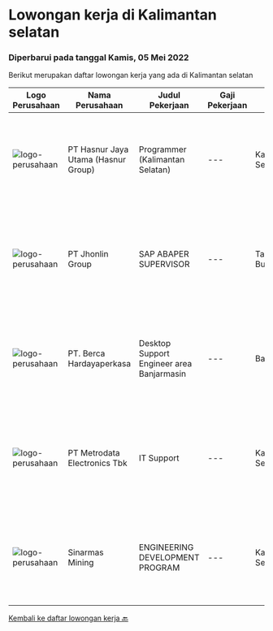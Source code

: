 
  # Lowongan kerja di Kalimantan selatan

  ### Diperbarui pada tanggal Kamis, 05 Mei 2022

  Berikut merupakan daftar lowongan kerja yang ada di Kalimantan selatan

  |Logo Perusahaan | Nama Perusahaan | Judul Pekerjaan | Gaji Pekerjaan | Lokasi | Deskripsi | Tanggal diunggah | Pranala |
  | -------------- | --------------- | --------------- | --------- | --------- | -------------- | ------- | ----------- |
  |![logo-perusahaan](https://image-service-cdn.seek.com.au/ce6f66b5ddea48c0961eddc201a535616844de99/ee4dce1061f3f616224767ad58cb2fc751b8d2dc)|PT Hasnur Jaya Utama (Hasnur Group)|Programmer (Kalimantan Selatan)|---|Kalimantan Selatan|Job Descriptions: Develops code and creates customized applications to enhance product based on business needs Investigates and resolves matters of...|Selasa, 03 Mei 2022|https://www.jobstreet.co.id/id/job/programmer-kalimantan-selatan-3858112?token=0~57842101-e9ad-4f0e-b525-aeec47fd8c4f&sectionRank=1&jobId=jobstreet-id-job-3858112|
|![logo-perusahaan](https://image-service-cdn.seek.com.au/ee4fcd12d2367d36a97c859ed20d1094eab523f1/ee4dce1061f3f616224767ad58cb2fc751b8d2dc)|PT Jhonlin Group|SAP ABAPER SUPERVISOR|---|Tanah Bumbu|Bachelor's Degree is required, preferably at postgraduate level, in Information Technology, Business Information Systems or related disciplines....|Selasa, 26 April 2022|https://www.jobstreet.co.id/id/job/sap-abaper-supervisor-3850952?token=0~57842101-e9ad-4f0e-b525-aeec47fd8c4f&sectionRank=2&jobId=jobstreet-id-job-3850952|
|![logo-perusahaan](https://image-service-cdn.seek.com.au/6a76252207cfed561e664c874d4631f4aefd8409/ee4dce1061f3f616224767ad58cb2fc751b8d2dc)|PT. Berca Hardayaperkasa|Desktop Support Engineer area Banjarmasin|---|Banjarmasin|Delivery the implementation and provide PC, Printer, and Networking. Analyze and diagnose technical issues and give fast problem resolution Technical...|Senin, 11 April 2022|https://www.jobstreet.co.id/id/job/desktop-support-engineer-area-banjarmasin-3850838?token=0~57842101-e9ad-4f0e-b525-aeec47fd8c4f&sectionRank=3&jobId=jobstreet-id-job-3850838|
|![logo-perusahaan](https://image-service-cdn.seek.com.au/0d75518309b56a3cff39daa569b0ba02cc7a22f2/ee4dce1061f3f616224767ad58cb2fc751b8d2dc)|PT Metrodata Electronics Tbk|IT Support|---|Kalimantan Selatan|Kualifikasi Engineer: Minimal D3 Pengalaman minimal 3 (tiga) tahun di bidang IT Support/Desktop Support Tugas Engineer : Support End User dan Hardware...|Rabu, 27 April 2022|https://www.jobstreet.co.id/id/job/it-support-1031454580?token=0~57842101-e9ad-4f0e-b525-aeec47fd8c4f&sectionRank=4&jobId=jobstreet-id-job-1031454580|
|![logo-perusahaan](https://i.ibb.co/sqvTCh9/112815900-stock-vector-no-image-available-icon-flat-vector.webp)|Sinarmas Mining|ENGINEERING DEVELOPMENT PROGRAM|---|Kalimantan Selatan|Sinarmas MiningWe are beyond the mining company through #Techconnect.Sinar Mas Mining (SMM), one of Sinar Mas group pillars, is one of conglomeration...|Senin, 11 April 2022|https://www.jobstreet.co.id/id/job/engineering-development-program-1031229778?token=0~57842101-e9ad-4f0e-b525-aeec47fd8c4f&sectionRank=5&jobId=jobstreet-id-job-1031229778|


  [Kembali ke daftar lowongan kerja 🔙](../README.md#daftar-lowongan-kerja)
  
